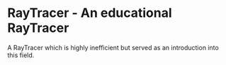 # RayTracer - An educational RayTracer

A RayTracer which is highly inefficient but served as an introduction into this field.